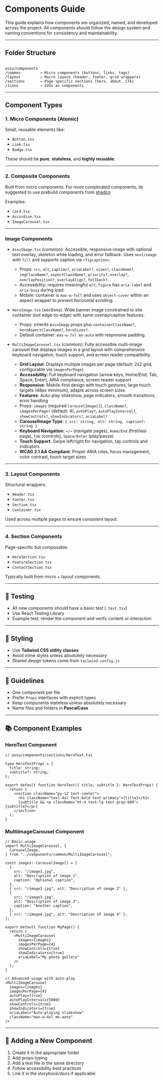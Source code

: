 # Components Guide

This guide explains how components are organized, named, and developed across the project. All components should follow the design system and naming conventions for consistency and maintainability.

---

## Folder Structure

```

assu/components
/common         → Micro components (buttons, links, tags)
/layout         → Macro layout (header, footer, grid wrappers)
/sections       → Page-specific sections (hero, about, CTA)
/icons          → SVGs as components

```

---

## Component Types

### 1. Micro Components (Atomic)

Small, reusable elements like:

- `Button.tsx`
- `Link.tsx`
- `Badge.tsx`

These should be **pure**, **stateless**, and **highly reusable**.

---

### 2. Composite Components

Built from micro components. For more complicated components, its suggested to use prebuild components from [shadcn](https://ui.shadcn.com/)

Examples:

- `Card.tsx`
- `Accordion.tsx`
- `ImageCarousel.tsx`

---

### Image Components

- `AssuImage.tsx` (common): Accessible, responsive image with optional text overlay, skeleton while loading, and error fallback. Uses `next/image` with `fill` and supports caption via `<figcaption>`.

  - Props: `src`, `alt`, `caption?`, `ariaLabel?`, `sizes?`, `className?`, `imgClassName?`, `aspectClassName?`, `priority?`, `overlay?`, `overlayPosition?`, `overlayAlign?`, `fallback?`.
  - Accessibility: requires meaningful `alt`; `figure` has `aria-label` and `aria-busy` during load.
  - Mobile: container is `max-w-full` and uses `object-cover` within an aspect wrapper to prevent horizontal scrolling.

- `HeroImage.tsx` (sections): Wide banner image constrained to site container (not edge-to-edge) with same overlay/caption features.

  - Props: inherits `AssuImage` props plus `containerClassName?`, `heroAspectClassName?`, `heroSizes?`.
  - Default container: `max-w-7xl mx-auto` with responsive padding.

- `MultiImageCarousel.tsx` (common): Fully accessible multi-image carousel that displays images in a grid layout with comprehensive keyboard navigation, touch support, and screen reader compatibility.
  - **Grid Layout**: Displays multiple images per page (default: 2x2 grid, configurable via `imagesPerPage`)
  - **Accessibility**: Full keyboard navigation (arrow keys, Home/End, Tab, Space, Enter), ARIA compliance, screen reader support
  - **Responsive**: Mobile-first design with touch gestures, large touch targets (48px minimum), adapts across screen sizes
  - **Features**: Auto-play slideshow, page indicators, smooth transitions, error handling
  - Props: `images` (required `CarouselImage[]`), `className?`, `imagesPerPage?` (default: 4), `autoPlay?`, `autoPlayInterval?`, `showControls?`, `showIndicators?`, `ariaLabel?`
  - **CarouselImage Type**: `{ src: string, alt: string, caption?: string }`
  - **Keyboard Navigation**: `←/→` (navigate pages), `Home/End` (first/last page), `Tab` (controls), `Space/Enter` (play/pause)
  - **Touch Support**: Swipe left/right for navigation, tap controls and indicators
  - **WCAG 2.1 AA Compliant**: Proper ARIA roles, focus management, color contrast, touch target sizes

---

### 3. Layout Components

Structural wrappers:

- `Header.tsx`
- `Footer.tsx`
- `Section.tsx`
- `Container.tsx`

Used across multiple pages to ensure consistent layout.

---

### 4. Section Components

Page-specific but composable:

- `HeroSection.tsx`
- `FeatureSection.tsx`
- `ContactSection.tsx`

Typically built from micro + layout components.

---

## 🧪 Testing

- All new components should have a basic test (`.test.tsx`)
- Use React Testing Library
- Example test: render the component and verify content or interaction

---

## 🎨 Styling

- Use **Tailwind CSS utility classes**
- Avoid inline styles unless absolutely necessary
- Shared design tokens come from `tailwind.config.js`

---

## 🧠 Guidelines

- One component per file
- Prefer `Props` interfaces with explicit types
- Keep components stateless unless absolutely necessary
- Name files and folders in **PascalCase**

---

## 📚 Component Examples

### HeroText Component

```tsx
// assu/components/sections/HeroText.tsx

type HeroTextProps = {
  title: string;
  subtitle?: string;
};

export default function HeroText({ title, subtitle }: HeroTextProps) {
  return (
    <section className="py-12 text-center">
      <h1 className="text-4xl font-bold text-primary">{title}</h1>
      {subtitle && <p className="mt-4 text-lg text-gray-600">{subtitle}</p>}
    </section>
  );
}
```

### MultiImageCarousel Component

```tsx
// Basic usage
import MultiImageCarousel, {
  CarouselImage,
} from "../components/common/MultiImageCarousel";

const images: CarouselImage[] = [
  {
    src: "/image1.jpg",
    alt: "Description of image 1",
    caption: "Optional caption",
  },
  { src: "/image2.jpg", alt: "Description of image 2" },
  {
    src: "/image3.jpg",
    alt: "Description of image 3",
    caption: "Another caption",
  },
  { src: "/image4.jpg", alt: "Description of image 4" },
];

export default function MyPage() {
  return (
    <MultiImageCarousel
      images={images}
      imagesPerPage={4}
      showControls={true}
      showIndicators={true}
      ariaLabel="My photo gallery"
    />
  );
}
```

```tsx
// Advanced usage with auto-play
<MultiImageCarousel
  images={images}
  imagesPerPage={4}
  autoPlay={true}
  autoPlayInterval={5000}
  showControls={true}
  showIndicators={true}
  ariaLabel="Auto-playing slideshow"
  className="max-w-4xl mx-auto"
/>
```

---

## 🚀 Adding a New Component

1. Create it in the appropriate folder
2. Add props typing
3. Add a test file in the same directory
4. Follow accessibility best practices
5. Link it in the storybook/docs if applicable
